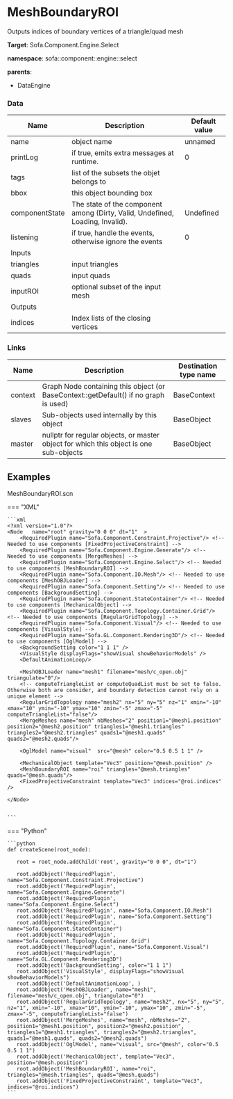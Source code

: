 <!-- generate_doc -->
# MeshBoundaryROI

Outputs indices of boundary vertices of a triangle/quad mesh


__Target__: Sofa.Component.Engine.Select

__namespace__: sofa::component::engine::select

__parents__:

- DataEngine

### Data

<table>
    <thead>
        <tr>
            <th>Name</th>
            <th>Description</th>
            <th>Default value</th>
        </tr>
    </thead>
    <tbody>
	<tr>
		<td>name</td>
		<td>
object name
		</td>
		<td>unnamed</td>
	</tr>
	<tr>
		<td>printLog</td>
		<td>
if true, emits extra messages at runtime.
		</td>
		<td>0</td>
	</tr>
	<tr>
		<td>tags</td>
		<td>
list of the subsets the objet belongs to
		</td>
		<td></td>
	</tr>
	<tr>
		<td>bbox</td>
		<td>
this object bounding box
		</td>
		<td></td>
	</tr>
	<tr>
		<td>componentState</td>
		<td>
The state of the component among (Dirty, Valid, Undefined, Loading, Invalid).
		</td>
		<td>Undefined</td>
	</tr>
	<tr>
		<td>listening</td>
		<td>
if true, handle the events, otherwise ignore the events
		</td>
		<td>0</td>
	</tr>
	<tr>
		<td colspan="3">Inputs</td>
	</tr>
	<tr>
		<td>triangles</td>
		<td>
input triangles
		</td>
		<td></td>
	</tr>
	<tr>
		<td>quads</td>
		<td>
input quads
		</td>
		<td></td>
	</tr>
	<tr>
		<td>inputROI</td>
		<td>
optional subset of the input mesh
		</td>
		<td></td>
	</tr>
	<tr>
		<td colspan="3">Outputs</td>
	</tr>
	<tr>
		<td>indices</td>
		<td>
Index lists of the closing vertices
		</td>
		<td></td>
	</tr>

</tbody>
</table>

### Links


| Name | Description | Destination type name |
| ---- | ----------- | --------------------- |
|context|Graph Node containing this object (or BaseContext::getDefault() if no graph is used)|BaseContext|
|slaves|Sub-objects used internally by this object|BaseObject|
|master|nullptr for regular objects, or master object for which this object is one sub-objects|BaseObject|

## Examples 

MeshBoundaryROI.scn

=== "XML"

    ```xml
    <?xml version="1.0"?>
    <Node 	name="root" gravity="0 0 0" dt="1"  >
        <RequiredPlugin name="Sofa.Component.Constraint.Projective"/> <!-- Needed to use components [FixedProjectiveConstraint] -->
        <RequiredPlugin name="Sofa.Component.Engine.Generate"/> <!-- Needed to use components [MergeMeshes] -->
        <RequiredPlugin name="Sofa.Component.Engine.Select"/> <!-- Needed to use components [MeshBoundaryROI] -->
        <RequiredPlugin name="Sofa.Component.IO.Mesh"/> <!-- Needed to use components [MeshOBJLoader] -->
        <RequiredPlugin name="Sofa.Component.Setting"/> <!-- Needed to use components [BackgroundSetting] -->
        <RequiredPlugin name="Sofa.Component.StateContainer"/> <!-- Needed to use components [MechanicalObject] -->
        <RequiredPlugin name="Sofa.Component.Topology.Container.Grid"/> <!-- Needed to use components [RegularGridTopology] -->
        <RequiredPlugin name="Sofa.Component.Visual"/> <!-- Needed to use components [VisualStyle] -->
        <RequiredPlugin name="Sofa.GL.Component.Rendering3D"/> <!-- Needed to use components [OglModel] -->
        <BackgroundSetting color="1 1 1" />
        <VisualStyle displayFlags="showVisual showBehaviorModels" />
        <DefaultAnimationLoop/>
    
        <MeshOBJLoader name="mesh1" filename="mesh/c_open.obj" triangulate="0"/>
        <!-- computeTriangleList or computeQuadList must be set to false. Otherwise both are consider, and boundary detection cannot rely on a unique element -->
        <RegularGridTopology name="mesh2" nx="5" ny="5" nz="1" xmin="-10" xmax="10" ymin="-10" ymax="10" zmin="-5" zmax="-5" computeTriangleList="false"/>
        <MergeMeshes name="mesh" nbMeshes="2" position1="@mesh1.position" position2="@mesh2.position" triangles1="@mesh1.triangles" triangles2="@mesh2.triangles" quads1="@mesh1.quads" quads2="@mesh2.quads"/>
    
        <OglModel name="visual"  src="@mesh" color="0.5 0.5 1 1" />
    
        <MechanicalObject template="Vec3" position="@mesh.position" />
        <MeshBoundaryROI name="roi" triangles="@mesh.triangles" quads="@mesh.quads"/>
        <FixedProjectiveConstraint template="Vec3" indices="@roi.indices" />
    
    </Node>
    

    ```

=== "Python"

    ```python
    def createScene(root_node):

       root = root_node.addChild('root', gravity="0 0 0", dt="1")

       root.addObject('RequiredPlugin', name="Sofa.Component.Constraint.Projective")
       root.addObject('RequiredPlugin', name="Sofa.Component.Engine.Generate")
       root.addObject('RequiredPlugin', name="Sofa.Component.Engine.Select")
       root.addObject('RequiredPlugin', name="Sofa.Component.IO.Mesh")
       root.addObject('RequiredPlugin', name="Sofa.Component.Setting")
       root.addObject('RequiredPlugin', name="Sofa.Component.StateContainer")
       root.addObject('RequiredPlugin', name="Sofa.Component.Topology.Container.Grid")
       root.addObject('RequiredPlugin', name="Sofa.Component.Visual")
       root.addObject('RequiredPlugin', name="Sofa.GL.Component.Rendering3D")
       root.addObject('BackgroundSetting', color="1 1 1")
       root.addObject('VisualStyle', displayFlags="showVisual showBehaviorModels")
       root.addObject('DefaultAnimationLoop', )
       root.addObject('MeshOBJLoader', name="mesh1", filename="mesh/c_open.obj", triangulate="0")
       root.addObject('RegularGridTopology', name="mesh2", nx="5", ny="5", nz="1", xmin="-10", xmax="10", ymin="-10", ymax="10", zmin="-5", zmax="-5", computeTriangleList="false")
       root.addObject('MergeMeshes', name="mesh", nbMeshes="2", position1="@mesh1.position", position2="@mesh2.position", triangles1="@mesh1.triangles", triangles2="@mesh2.triangles", quads1="@mesh1.quads", quads2="@mesh2.quads")
       root.addObject('OglModel', name="visual", src="@mesh", color="0.5 0.5 1 1")
       root.addObject('MechanicalObject', template="Vec3", position="@mesh.position")
       root.addObject('MeshBoundaryROI', name="roi", triangles="@mesh.triangles", quads="@mesh.quads")
       root.addObject('FixedProjectiveConstraint', template="Vec3", indices="@roi.indices")
    ```

